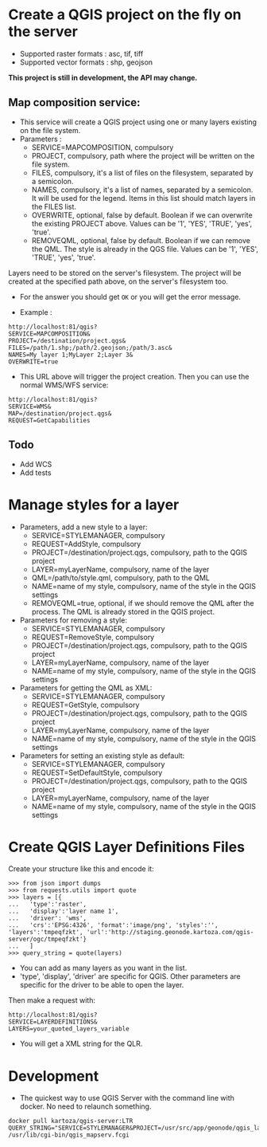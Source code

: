 # Create a QGIS project on the fly on the server

* Supported raster formats : asc, tif, tiff
* Supported vector formats : shp, geojson

**This project is still in development, the API may change.**

## Map composition service:
* This service will create a QGIS project using one or many layers existing on the file system.
* Parameters : 
  * SERVICE=MAPCOMPOSITION, compulsory
  * PROJECT, compulsory, path where the project will be written on the file system.
  * FILES, compulsory, it's a list of files on the filesystem, separated by a semicolon.
  * NAMES, compulsory, it's a list of names, separated by a semicolon. It will be used for the legend. Items in this list should match layers in the FILES list.
  * OVERWRITE, optional, false by default. Boolean if we can overwrite the existing PROJECT above. Values can be '1', 'YES', 'TRUE', 'yes', 'true'.
  * REMOVEQML, optional, false by default. Boolean if we can remove the QML. The style is already in the QGS file. Values can be '1', 'YES', 'TRUE', 'yes', 'true'.


Layers need to be stored on the server's filesystem. The project will be created at the specified path above, on the server's filesystem too.

* For the answer you should get `OK` or you will get the error message.

* Example :
```
http://localhost:81/qgis?
SERVICE=MAPCOMPOSITION&
PROJECT=/destination/project.qgs&
FILES=/path/1.shp;/path/2.geojson;/path/3.asc&
NAMES=My layer 1;MyLayer 2;Layer 3&
OVERWRITE=true
```

* This URL above will trigger the project creation. Then you can use the normal WMS/WFS service:

```
http://localhost:81/qgis?
SERVICE=WMS&
MAP=/destination/project.qgs&
REQUEST=GetCapabilities
```

## Todo
* Add WCS
* Add tests

# Manage styles for a layer

* Parameters, add a new style to a layer:
  * SERVICE=STYLEMANAGER, compulsory
  * REQUEST=AddStyle, compulsory
  * PROJECT=/destination/project.qgs, compulsory, path to the QGIS project
  * LAYER=myLayerName, compulsory, name of the layer
  * QML=/path/to/style.qml, compulsory, path to the QML
  * NAME=name of my style, compulsory, name of the style in the QGIS settings
  * REMOVEQML=true, optional, if we should remove the QML after the process. The QML is already stored in the QGIS project.
* Parameters for removing a style:
  * SERVICE=STYLEMANAGER, compulsory
  * REQUEST=RemoveStyle, compulsory
  * PROJECT=/destination/project.qgs, compulsory, path to the QGIS project
  * LAYER=myLayerName, compulsory, name of the layer
  * NAME=name of my style, compulsory, name of the style in the QGIS settings
* Parameters for getting the QML as XML:
  * SERVICE=STYLEMANAGER, compulsory
  * REQUEST=GetStyle, compulsory
  * PROJECT=/destination/project.qgs, compulsory, path to the QGIS project
  * LAYER=myLayerName, compulsory, name of the layer
  * NAME=name of my style, compulsory, name of the style in the QGIS settings
* Parameters for setting an existing style as default:
  * SERVICE=STYLEMANAGER, compulsory
  * REQUEST=SetDefaultStyle, compulsory
  * PROJECT=/destination/project.qgs, compulsory, path to the QGIS project
  * LAYER=myLayerName, compulsory, name of the layer
  * NAME=name of my style, compulsory, name of the style in the QGIS settings

# Create QGIS Layer Definitions Files

Create your structure like this and encode it:
```
>>> from json import dumps
>>> from requests.utils import quote
>>> layers = [{
...   'type':'raster',
...   'display':'layer name 1',
...   'driver': 'wms',
...   'crs':'EPSG:4326', 'format':'image/png', 'styles':'', 'layers':'tmpeqfzkt', 'url':'http://staging.geonode.kartoza.com/qgis-server/ogc/tmpeqfzkt'}
...   ]
>>> query_string = quote(layers)
```
* You can add as many layers as you want in the list.
* 'type', 'display', 'driver' are specific for QGIS. Other parameters are specific for the driver to be able to open the layer.

Then make a request with:
```
http://localhost:81/qgis?
SERVICE=LAYERDEFINITIONS&
LAYERS=your_quoted_layers_variable
```

* You will get a XML string for the QLR.

# Development

* The quickest way to use QGIS Server with the command line with docker. No need to relaunch something.
```
docker pull kartoza/qgis-server:LTR
QUERY_STRING="SERVICE=STYLEMANAGER&PROJECT=/usr/src/app/geonode/qgis_layer/small_building.qgs&REQUEST=GetStyle&LAYER=build&NAME=toto" /usr/lib/cgi-bin/qgis_mapserv.fcgi
```